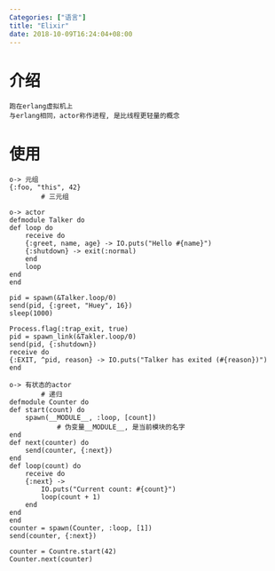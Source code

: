 ```yaml
---
Categories: ["语言"]
title: "Elixir"
date: 2018-10-09T16:24:04+08:00
---
```


# 介绍
    跑在erlang虚拟机上
    与erlang相同，actor称作进程, 是比线程更轻量的概念
# 使用
    o-> 元组
    {:foo, "this", 42}
            # 三元组

    o-> actor
    defmodule Talker do
    def loop do
        receive do
        {:greet, name, age} -> IO.puts("Hello #{name}")
        {:shutdown} -> exit(:normal)
        end
        loop
    end
    end

    pid = spawn(&Talker.loop/0)
    send(pid, {:greet, "Huey", 16})
    sleep(1000)

    Process.flag(:trap_exit, true)
    pid = spawn_link(&Takler.loop/0)
    send(pid, {:shutdown})
    receive do
    {:EXIT, ^pid, reason} -> IO.puts("Talker has exited (#{reason})")
    end

    o-> 有状态的actor
            # 递归
    defmodule Counter do
    def start(count) do
        spawn(__MODULE__, :loop, [count])
                # 伪变量__MODULE__, 是当前模块的名字
    end
    def next(counter) do
        send(counter, {:next})
    end
    def loop(count) do
        receive do
        {:next} ->
            IO.puts("Current count: #{count}")
            loop(count + 1)
        end
    end
    end
    counter = spawn(Counter, :loop, [1])
    send(counter, {:next})

    counter = Countre.start(42)
    Counter.next(counter)